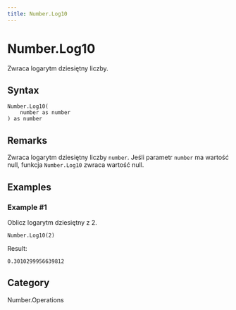 ```yaml
---
title: Number.Log10
---
```


# Number.Log10


Zwraca logarytm dziesiętny liczby.


## Syntax

```powerquery
Number.Log10(
    number as number
) as number
```


## Remarks

Zwraca logarytm dziesiętny liczby <code>number</code>. Jeśli parametr <code>number</code> ma wartość null, funkcja <code>Number.Log10</code> zwraca wartość null.


## Examples

### Example #1 
Oblicz logarytm dziesiętny z 2.
```powerquery
Number.Log10(2)
```

Result: 
```powerquery
0.3010299956639812
```




## Category
Number.Operations
